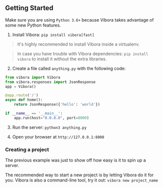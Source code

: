 ## Getting Started

Make sure you are using `Python 3.6+` because Vibora takes
advantage of some new Python features.

1. Install Vibora: `pip install vibora[fast]`

> It's highly recommended to install Vibora inside a virtualenv.

> In case you have trouble with Vibora dependencies: `pip install vibora` to install it without the extra libraries.

2. Create a file called `anything.py` with the following code:

```py
from vibora import Vibora
from vibora.responses import JsonResponse
app = Vibora()

@app.route('/')
async def home():
    return JsonResponse({'hello': 'world'})

if __name__ == '__main__':
    app.run(host="0.0.0.0", port=8000)
```

3. Run the server: `python3 anything.py`

4. Open your browser at `http://127.0.0.1:8000`

### Creating a project

The previous example was just to show off how easy is it
to spin up a server.

The recommended way to start a new project is by letting Vibora do it for you.
Vibora is also a command-line tool, try it out: `vibora new project_name`
